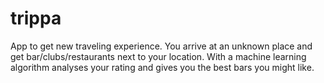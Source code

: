 # trippa

App to get new traveling experience. You arrive at an unknown place and get bar/clubs/restaurants next to your location. With a machine learning algorithm analyses your rating and gives you the best bars you might like.